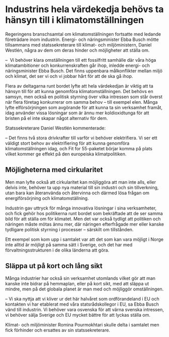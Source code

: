 # Industrins hela värdekedja behövs ta hänsyn till i klimatomställningen

Regeringens branschsamtal om klimatomställningen fortsatte med ledande företrädare inom industrin. Energi\- och näringsminister Ebba Busch mötte tillsammans med statssekreterare till klimat\- och miljöministern, Daniel Westlén, några av dem om deras hinder och möjligheter att ställa om.


–  Vi behöver klara omställningen till ett fossilfritt samhälle där våra höga klimatambitioner och konkurrenskraften går ihop, inledde energi\- och näringsminister Ebba Busch. Det finns uppenbara målkonflikter mellan miljö och klimat, det ser vi och vi jobbar hårt för att de ska gå ihop.

Flera av deltagarna runt bordet lyfte att hela värdekedjan är viktig att ta hänsyn till för att kunna genomföra klimatomställningen. Det behövs en samsyn, men också en politisk styrning över vilka intressen som står överst när flera företag konkurrerar om samma behov – till exempel elen. Många lyfte elförsörjningen som avgörande för att kunna ta sin verksamhet framåt, idag använder vissa lösningar som är ännu mer koldioxidtunga för att bristen på el inte skapar något alternativ för dem.

Statssekreterare Daniel Westlén kommenterade:

– Det finns två stora drivkrafter till varför vi behöver elektrifiera. Vi ser ett väldigt stort behov av elektrifiering för att kunna genomföra klimatomställningen idag, och Fit for 55\-paketet börjar komma på plats vilket kommer ge effekt på den europeiska klimatpolitiken.

## Möjligheterna med cirkularitet

Men man lyfte också att cirkularitet kan möjliggöra att man inte alls, eller delvis inte, behöver ta upp nya material till sin industri och sin tillverkning, utan bara kan återanvända och återvinna och därmed lösa frågan om energiförsörjning och klimatomställning.

Industrin gav uttryck för många innovativa lösningar i sina verksamheter, och fick gehör hos politikerna runt bordet som bekräftade att de ser samma bild för att ställa om för klimatet. Men det var också tydligt att politiken och näringen måste mötas ännu mer, där näringen efterfrågade mer eller kanske tydligare politisk styrning i processer – särskilt om tillstånden.

Ett exempel som kom upp i samtalet var att det som kan vara möjligt i Norge inte alltid är möjligt på samma sätt i Sverige, och det har med förvaltningsstrukturen i de olika länderna att göra.

## Släppa ut på kort och lång sikt

Många industrier har också sin verksamhet utomlands vilket gör att man kanske inte bidrar på hemmaplan, eller på kort sikt, med att släppa ut mindre, men på det globala planet är man med och möjliggör omställningen.

– Vi ska nyttja att vi kliver ur det här halvåret som ordförandeland i EU och kontakten vi har etablerat med våra statsrådskollegor i EU, sa Ebba Busch vänd till industrin. Vi behöver vara osvenska för att värna svenska intressen, vi behöver sälja Sverige och EU mycket bättre för att lyckas ställa om.

Klimat\- och miljöminister Romina Pourmokhtari skulle delta i samtalet men fick förhinder och ersattes av sin statssekreterare.
